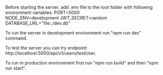 Before starting the server, add .env file to the root folder with following environment variables:
PORT=5000  
NODE_ENV=development
JWT_SECRET=random
DATABASE_URL="file:./dev.db"

To run the server in development environment run "npm run dev" command.

To test the server you can try endpoint: http://localhost:5000/api/v1/users/testUser.

To run in production environment first run "npm run build" and then "npm run start".
